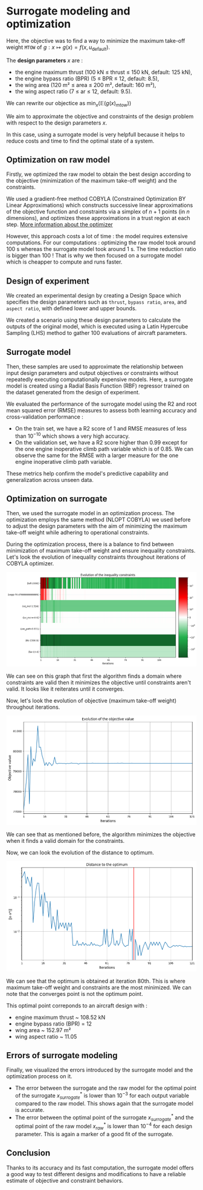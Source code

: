 # Surrogate modeling and optimization

Here, the objective was to find a way to minimize the maximum take-off weight `MTOW` of $g:x\mapsto g(x)=f(x,u_{\mathrm{default}})$.

The **design parameters**  $x$ are :

- the engine maximum thrust  (100 kN ≤ thrust ≤ 150 kN, default: 125 kN),
- the engine bypass ratio  (BPR)  (5 ≤ BPR ≤ 12, default: 8.5),
- the wing area  (120 m² ≤ area ≤ 200 m², default: 160 m²),
- the wing aspect ratio  (7 ≤ ar ≤ 12, default: 9.5).

We can rewrite our objectice as $\min_{x}(\mathbb{E}(g(x)_{mtow}))$

We aim to approximate the objective and constraints of the design problem with respect to the design parameters $x$.

In this case, using a surrogate model is very helpfull because it helps to reduce costs and time to find the optimal state of a system.

## Optimization on raw model

Firstly, we optimized the raw model to obtain the best design according to the objective (minimization of the maximum take-off weight) and the constraints.

We used a gradient-free method COBYLA (Constrained Optimization BY Linear Approximations) which constructs successive linear approximations of the objective function and constraints via a simplex of $n+1$ points (in $n$ dimensions), and optimizes these approximations in a trust region at each step. [More information about the optimizer](https://nlopt.readthedocs.io/en/latest/NLopt_Algorithms/#cobyla-constrained-optimization-by-linear-approximations)

However, this approach costs a lot of time : the model requires extensive computations. For our computations : optimizing the raw model took around 100 s whereas the surrogate model took around 1 s. The time reduction ratio is bigger than 100 ! That is why we then focused on a surrogate model which is cheapper to compute and runs faster.

## Design of experiment
We created an experimental design by creating a Design Space which specifies the design parameters such as `thrust`, `bypass ratio`, `area`, and `aspect ratio`, with defined lower and upper bounds.

We created a scenario using these design parameters to calculate the outputs of the original model, which is executed using a Latin Hypercube Sampling (LHS) method to gather 100 evaluations of aircraft parameters.

## Surrogate model 
Then, these samples are used to approximate the relationship between input design parameters and output objectives or constraints without repeatedly executing computationally expensive models. Here, a surrogate model is created using a Radial Basis Function (RBF) regressor trained on the dataset generated from the design of experiment.

We evaluated the performance of the surrogate model using the R2 and root mean squared error (RMSE) measures to assess both learning accuracy and cross-validation performance :
* On the train set, we have a R2 score of $1$ and RMSE measures of less than $10^{-10}$ which shows a very high accuracy.
* On the validation set, we have a R2 score higher than $0.99$ except for the one engine inoperative climb path variable which is of $0.85$. We can observe the same for the RMSE with a larger measure for the one engine inoperative climb path variable.

These metrics help confirm the model's predictive capability and generalization across unseen data.

## Optimization on surrogate

Then, we used the surrogate model in an optimization process. The optimization employs the same method (NLOPT COBYLA) we used before to adjust the design parameters with the aim of minimizing the maximum take-off weight while adhering to operational constraints.

During the optimization process, there is a balance to find between minimization of maximum take-off weight and ensure inequality constraints. Let's look the evolution of inequality constraints throughout iterations of COBYLA optimizer.

![Evolution of inequality constraints throughout iterations of COBYLA optimizer](../images/part1/evolution_ineq_constraints_surrogate_1.png)

We can see on this graph that first the algorithm finds a domain where constraints are valid then it minimizes the objective until constraints aren't valid. It looks like it reiterates until it converges.

Now, let's look the evolution of objective (maximum take-off weight) throughout iterations.

![Evolution of objective (maximum take-off weight) throughout iterations of COBYLA optimizer](../images/part1/evolution_objective_value_surrogate.png)

We can see that as mentioned before, the algorithm minimizes the objective when it finds a valid domain for the constraints.

Now, we can look the evolution of the distance to optimum.

![Evolution of the distance to optimum throughout iterations of COBYLA optimizer ](../images/part1/evolution_distance_optimum_surrogate.png)

We can see that the optimum is obtained at iteration 80th. This is where maximum take-off weight and constraints are the most minimized. We can note that the converges point is not the optimum point.

This optimal point correponds to an aircraft design with :
- engine maximum thrust  ~ 108.52 kN
- engine bypass ratio  (BPR)  = 12
- wing area ~ 152.97 m²
- wing aspect ratio ~ 11.05


## Errors of surrogate modeling
Finally, we visualized the errors introduced by the surrogate model and the optimization process on it.
* The error between the surrogate and the raw model for the optimal point of the surrogate $x^*_{surrogate}$ is lower than $10^{-3}$ for each output variable compared to the raw model. This shows again that the surrogate model is accurate.
* The error between the optimal point of the surrogate $x^*_{surrogate}$ and the optimal point of the raw model $x^*_{raw}$ is lower than $10^{-4}$ for each design parameter. This is again a marker of a good fit of the surrogate.

## Conclusion
Thanks to its accuracy and its fast computation, the surrogate model offers a good way to test different designs and modifications to have a reliable estimate  of objective and constraint behaviors.